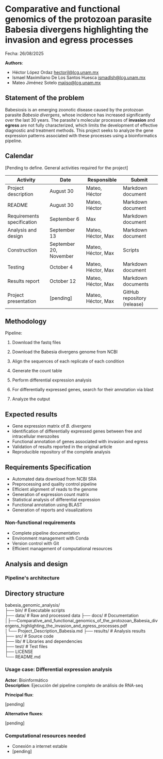 # Comparative and functional genomics of the protozoan parasite Babesia divergens highlighting the invasion and egress processes

Fecha: 26/08/2025

**Authors**:

- Héctor López Ordaz	<hectorjl@lcg.unam.mx>
- Ismael Maximiliano De Los Santos Huesca	<ismadlsh@lcg.unam.mx>
- Mateo Jiménez Sotelo	<majiso@lcg.unam.mx>

## Statement of the problem

Babesiosis is an emerging zoonotic disease caused by the protozoan parasite *Babesia divergens*, whose incidence has increased significantly over the last 30 years. The parasite's molecular processes of **invasion** and **egress** are not fully characterized, which limits the development of effective diagnostic and treatment methods. This project seeks to analyze the gene expression patterns associated with these processes using a bioinformatics pipeline.

## Calendar

[Pending to define. General activities required for the project]

| Activity | Date   | Responsible  | Submit |
|----------|----------|----------|----------|
| Project description    | August 30  | Mateo, Héctor   | Markdown document |
| README    | August 30  | Mateo, Héctor   | Markdown document |
| Requirements specification    | September 6   | Max   | Markdown document   |
| Analysis and design   | September 13  |  Mateo, Héctor, Max   | Markdown document |
| Construction   | September 20, November  |  Mateo, Héctor, Max   | Scripts |
| Testing   | October 4  |  Mateo, Héctor, Max   | Markdown document |
| Results report  | October 12  |  Mateo, Héctor, Max   | Markdown documents |
| Project presentation   | [pending]  |  Mateo, Héctor, Max   | GitHub repository (release)|




## Methodology

Pipeline:

1.  Download the fastq files

2.  Download the Babesia divergens genome from NCBI

3.  Align the sequences of each replicate of each condition

4.  Generate the count table
    
5.  Perform differential expression analysis
    
6.  For differentially expressed genes, search for their annotation via blast

7.  Analyze the output

## Expected results

- Gene expression matrix of *B. divergens*
- Identification of differentially expressed genes between free and intracellular merozoites
- Functional annotation of genes associated with invasion and egress
- Validation of results reported in the original article
- Reproducible repository of the complete analysis


## Requirements Specification

- Automated data download from NCBI SRA
- Preprocessing and quality control pipeline
- Efficient alignment of reads to the genome
- Generation of expression count matrix
- Statistical analysis of differential expression
- Functional annotation using BLAST
- Generation of reports and visualizations


### Non-functional requirements
- Complete pipeline documentation
- Environment management with Conda
- Version control with Git
- Efficient management of computational resources

## Analysis and design

### Pipeline's architecture 

## Directory structure
babesia_genomic_analysis/  
├── bin/ # Executable scripts  
├── data/ # Raw and processed data
├── docs/ # Documentation  
│├──Comparative_and_functional_genomics_of_the_protozoan_Babesia_divergens_highlighting_the_invasion_and_egress_processes.pdf  
│└── Project_Description_Babesia.md
├── results/ # Analysis results  
├── src/ # Source code  
├── lib/ # Libraries and dependencies  
├── test/ # Test files  
├── LICENSE  
└── README.md

### Usage case: Differential expression analysis

**Actor**: Bioinformático  
**Description**: Ejecución del pipeline completo de análisis de RNA-seq

**Principal flux**:

[pending]
    

**Alternative fluxes**:

[pending]
    

### Computational resources needed

-   Conexión a internet estable
- [pending]
